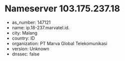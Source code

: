 # Nameserver 103.175.237.18

* as_number: 147121
* name: ip.18-237.marvatel.id.
* city: Malang
* country: ID
* organization: PT Marva Global Telekomunikasi
* version: Unknown
* dnssec: false
